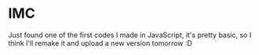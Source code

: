 # IMC
Just found one of the first codes I made in JavaScript, it's pretty basic, so I think I'll remake it and upload a new version tomorrow :D
